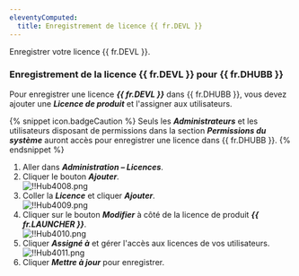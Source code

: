 ```yaml
---
eleventyComputed:
  title: Enregistrement de licence {{ fr.DEVL }}
---
```

Enregistrer votre licence {{ fr.DEVL }}.  

### Enregistrement de la licence {{ fr.DEVL }} pour {{ fr.DHUBB }} 

Pour enregistrer une licence ***{{ fr.DEVL }}*** dans {{ fr.DHUBB }}, vous devez ajouter une ***Licence de produit*** et l'assigner aux utilisateurs.  

{% snippet icon.badgeCaution %} 
Seuls les ***Administrateurs*** et les utilisateurs disposant de permissions dans la section ***Permissions du système*** auront accès pour enregistrer une licence dans {{ fr.DHUBB }}. 
{% endsnippet %}
 
1. Aller dans ***Administration – Licences***. 
1. Cliquer le bouton ***Ajouter***.  
![!!Hub4008.png](https://webdevolutions.azureedge.net/docs/fr/hub/Hub4008.png) 
1. Coller la ***Licence*** et cliquer ***Ajouter***.  
![!!Hub4009.png](https://webdevolutions.azureedge.net/docs/fr/hub/Hub4009.png) 
1. Cliquer sur le bouton ***Modifier*** à côté de la licence de produit ***{{ fr.LAUNCHER }}***.  
![!!Hub4010.png](https://webdevolutions.azureedge.net/docs/fr/hub/Hub4010.png) 
1. Cliquer ***Assigné à*** et gérer l'accès aux licences de vos utilisateurs.  
![!!Hub4011.png](https://webdevolutions.azureedge.net/docs/fr/hub/Hub4011.png) 
1. Cliquer ***Mettre à jour*** pour enregistrer. 
